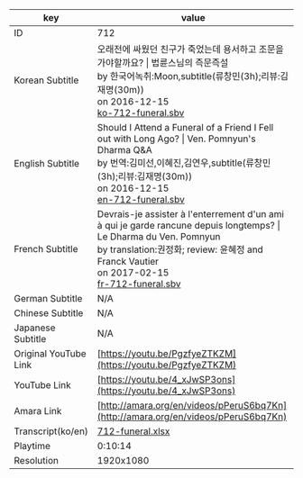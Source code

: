|  key  |  value  |
|-------|---------|
| ID            | 712 |
| Korean Subtitle | 오래전에 싸웠던 친구가 죽었는데 용서하고 조문을 가야할까요? \| 법륜스님의 즉문즉설<br>by 한국어녹취:Moon,subtitle(류창민(3h);리뷰:김재명(30m))<br>on 2016-12-15<br>[ko-712-funeral.sbv](https://github.com/jungtosociety/dharma-qna/raw/master/sub/712/ko-712-funeral.sbv)<br>|
| English Subtitle | Should I Attend a Funeral of a Friend I Fell out with Long Ago? \| Ven. Pomnyun's Dharma Q&A<br>by 번역:김미선,이혜진,김연우,subtitle(류창민(3h);리뷰:김재명(30m))<br>on 2016-12-15<br>[en-712-funeral.sbv](https://github.com/jungtosociety/dharma-qna/raw/master/sub/712/en-712-funeral.sbv)<br>|
| French Subtitle | Devrais-je assister à l'enterrement d'un ami à qui je garde rancune depuis longtemps? \| Le Dharma du Ven. Pomnyun<br>by translation:권정화; review: 윤혜정 and Franck Vautier<br>on 2017-02-15<br>[fr-712-funeral.sbv](https://github.com/jungtosociety/dharma-qna/raw/master/sub/712/fr-712-funeral.sbv)<br>|
| German Subtitle | N/A |
| Chinese Subtitle | N/A |
| Japanese Subtitle | N/A |
| Original YouTube Link  | [https://youtu.be/PgzfyeZTKZM](https://youtu.be/PgzfyeZTKZM) |
| YouTube Link  | [https://youtu.be/4_xJwSP3ons](https://youtu.be/4_xJwSP3ons) |
| Amara Link    | [http://amara.org/en/videos/pPeruS6bq7Kn](http://amara.org/en/videos/pPeruS6bq7Kn) |
| Transcript(ko/en) | [712-funeral.xlsx](https://github.com/jungtosociety/dharma-qna/raw/master/sub/712/712-funeral.xlsx) |
| Playtime | 0:10:14 |
| Resolution | 1920x1080|
